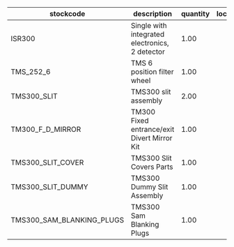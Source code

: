 |stockcode|description|quantity|location|
|---------|-----------|--------|--------|
|ISR300|Single with integrated electronics, 2 detector|1.00||
|TMS_252_6|TMS 6 position filter wheel|1.00||
|TMS300_SLIT|TMS300 slit assembly|2.00||
|TM300_F_D_MIRROR|TM300 Fixed entrance/exit Divert Mirror Kit|1.00||
|TMS300_SLIT_COVER|TMS300 Slit Covers Parts|1.00||
|TMS300_SLIT_DUMMY|TMS300 Dummy Slit Assembly|1.00||
|TMS300_SAM_BLANKING_PLUGS|TMS300 Sam Blanking Plugs|1.00||
